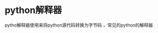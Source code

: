 # python解释器
  pytho解释器使用来将python源代码转换为字节码 ，常见的python的解释器
<!--stackedit_data:
eyJoaXN0b3J5IjpbMTg1MjUwMDc4NV19
-->